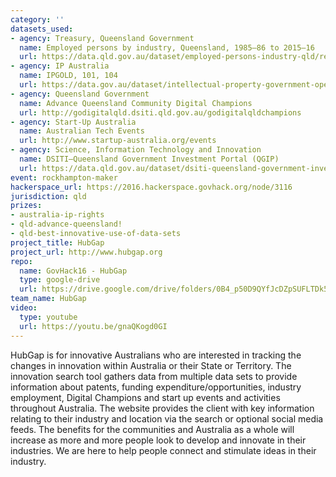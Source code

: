 ```yaml
---
category: ''
datasets_used:
- agency: Treasury, Queensland Government
  name: Employed persons by industry, Queensland, 1985–86 to 2015–16
  url: https://data.qld.gov.au/dataset/employed-persons-industry-qld/resource/be22353b-b02a-4e39-b146-e2f2595bdab2
- agency: IP Australia
  name: IPGOLD, 101, 104
  url: https://data.gov.au/dataset/intellectual-property-government-open-live-data/resource/9050618b-c880-4bfe-9aa9-a002837f5067?view_id=fae6bade-2dc2-4b39-9aff-4f7dd0373b7a
- agency: Queensland Government
  name: Advance Queensland Community Digital Champions
  url: http://godigitalqld.dsiti.qld.gov.au/godigitalqldchampions
- agency: Start-Up Australia
  name: Australian Tech Events
  url: http://www.startup-australia.org/events
- agency: Science, Information Technology and Innovation
  name: DSITI—Queensland Government Investment Portal (QGIP)
  url: https://data.qld.gov.au/dataset/dsiti-queensland-government-investment-portal-qgip
event: rockhampton-maker
hackerspace_url: https://2016.hackerspace.govhack.org/node/3116
jurisdiction: qld
prizes:
- australia-ip-rights
- qld-advance-queensland!
- qld-best-innovative-use-of-data-sets
project_title: HubGap
project_url: http://www.hubgap.org
repo:
  name: GovHack16 - HubGap
  type: google-drive
  url: https://drive.google.com/drive/folders/0B4_p50D9QYfJcDZpSUFLTDk5NFU
team_name: HubGap
video:
  type: youtube
  url: https://youtu.be/gnaQKogd0GI
---
```


HubGap is for innovative Australians who are interested in tracking the changes in innovation within Australia or their State or Territory. The innovation search tool gathers data from multiple data sets to provide information about patents, funding expenditure/opportunities, industry employment, Digital Champions and start up events and activities throughout Australia. The website provides the client with key information relating to their industry and location via the search or optional social media feeds. The benefits for the communities and Australia as a whole will increase as more and more people look to develop and innovate in their industries. We are here to help people connect and stimulate ideas in their industry.